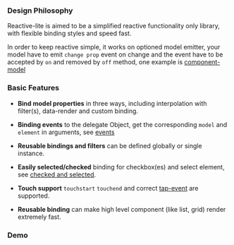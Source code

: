 ### Design Philosophy

  Reactive-lite is aimed to be a simplified reactive functionality only library, with flexible binding styles and speed fast.

  In order to keep reactive simple, it works on optioned model emitter, your model have to emit `change prop` event on change
  and the event have to be accepted by `on` and removed by `off` method, one example is [component-model](https://www.npmjs.com/package/model-component)

### Basic Features

  * **Bind model properties**  in three ways, including interpolation with filter(s), data-render and custom binding.

  * **Binding events**  to the delegate Object, get the corresponding `model` and `element` in arguments, see [events](./events.html)

  * **Reusable bindings and filters**  can be defined globally or single instance.

  * **Easily selected/checked**  binding for checkbox(es) and select element, see [checked and selected](./checked.html).

  * **Touch support**  `touchstart` `touchend` and correct [tap-event](https://github.com/chemzqm/tap-event) are supported.

  * **Reusable binding**  can make high level component (like list, grid) render extremely fast.

### Demo

